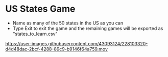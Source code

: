 # US States Game
* Name as many of the 50 states in the US as you can
* Type Exit to exit the game and the remaining games will be exported as "states_to_learn.csv"


https://user-images.githubusercontent.com/43093124/228103320-d4d48dac-2bcf-4288-89c9-b9146f64a759.mov

